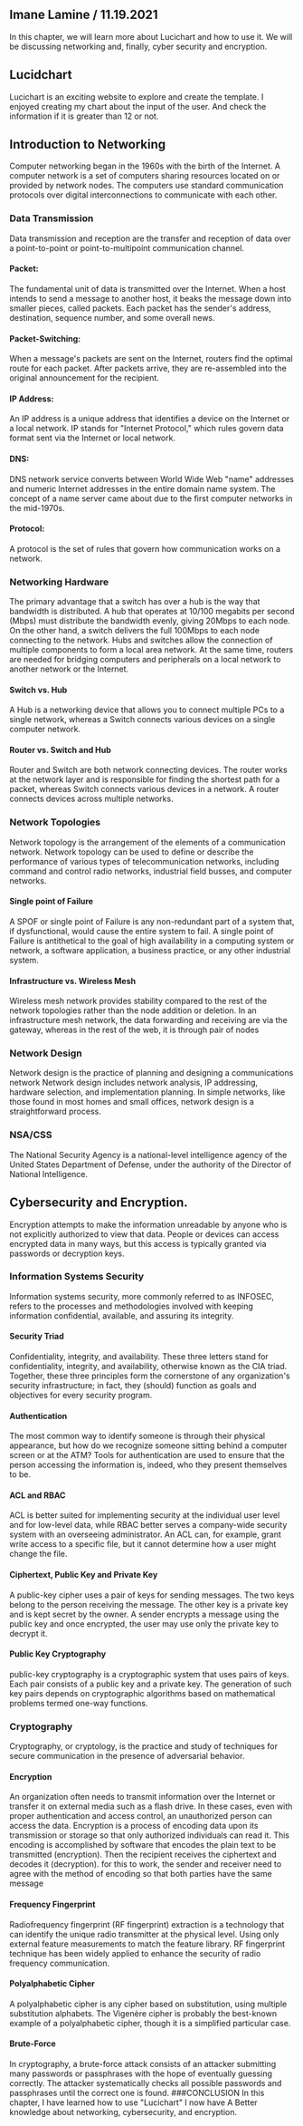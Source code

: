 ## Imane Lamine / 11.19.2021

In this chapter, we will learn more about Lucichart and how to use it. We will be discussing networking and, finally, cyber security and encryption.

## Lucidchart
Lucichart is an exciting website to explore and create the template. I enjoyed creating my chart about the input of the user. And check the information if it is greater than 12 or not.

## Introduction to Networking
Computer networking began in the 1960s with the birth of the Internet. A computer network is a set of computers sharing resources located on or provided by network nodes. The computers use standard communication protocols over digital interconnections to communicate with each other.

### Data Transmission
Data transmission and reception are the transfer and reception of data over a point-to-point or point-to-multipoint communication channel.
#### Packet: 
The fundamental unit of data is transmitted over the Internet. When a host intends to send a message to another host, it beaks the message down into smaller pieces, called packets. Each packet has the sender's address, destination, sequence number, and some overall news.
#### Packet-Switching:
When a message's packets are sent on the Internet, routers find the optimal route for each packet. After packets arrive, they are re-assembled into the original announcement for the recipient.
#### IP Address:
An IP address is a unique address that identifies a device on the Internet or a local network. IP stands for "Internet Protocol," which rules govern data format sent via the Internet or local network.

#### DNS:
DNS network service converts between World Wide Web "name" addresses and numeric Internet addresses in the entire domain name system. The concept of a name server came about due to the first computer networks in the mid-1970s.

#### Protocol:
A protocol is the set of rules that govern how communication works on a network. 
### Networking Hardware
The primary advantage that a switch has over a hub is the way that bandwidth is distributed. A hub that operates at 10/100 megabits per second (Mbps) must distribute the bandwidth evenly, giving 20Mbps to each node. On the other hand, a switch delivers the full 100Mbps to each node connecting to the network.
Hubs and switches allow the connection of multiple components to form a local area network. At the same time, routers are needed for bridging computers and peripherals on a local network to another network or the Internet.

#### Switch vs. Hub
A Hub is a networking device that allows you to connect multiple PCs to a single network, whereas a Switch connects various devices on a single computer network.
#### Router vs. Switch and Hub
Router and Switch are both network connecting devices. The router works at the network layer and is responsible for finding the shortest path for a packet, whereas Switch connects various devices in a network. A router connects devices across multiple networks.
### Network Topologies
Network topology is the arrangement of the elements of a communication network. Network topology can be used to define or describe the performance of various types of telecommunication networks, including command and control radio networks, industrial field busses, and computer networks.
#### Single point of Failure
A SPOF or single point of Failure is any non-redundant part of a system that, if dysfunctional, would cause the entire system to fail. A single point of Failure is antithetical to the goal of high availability in a computing system or network, a software application, a business practice, or any other industrial system.

#### Infrastructure vs. Wireless Mesh
Wireless mesh network provides stability compared to the rest of the network topologies rather than the node addition or deletion. 
In an infrastructure mesh network, the data forwarding and receiving are via the gateway, whereas in the rest of the web, it is through pair of nodes
### Network Design
Network design is the practice of planning and designing a communications network Network design includes network analysis, IP addressing, hardware selection, and implementation planning. In simple networks, like those found in most homes and small offices, network design is a straightforward process.
### NSA/CSS
The National Security Agency is a national-level intelligence agency of the United States Department of Defense, under the authority of the Director of National Intelligence.

## Cybersecurity and Encryption.
Encryption attempts to make the information unreadable by anyone who is not explicitly authorized to view that data. People or devices can access encrypted data in many ways, but this access is typically granted via passwords or decryption keys.
### Information Systems Security
Information systems security, more commonly referred to as INFOSEC, refers to the processes and methodologies involved with keeping information confidential, available, and assuring its integrity.
#### Security Triad
Confidentiality, integrity, and availability.
These three letters stand for confidentiality, integrity, and availability, otherwise known as the CIA triad. Together, these three principles form the cornerstone of any organization's security infrastructure; in fact, they (should) function as goals and objectives for every security program.

#### Authentication
The most common way to identify someone is through their physical appearance, but how do we recognize someone sitting behind a computer screen or at the ATM? Tools for authentication are used to ensure that the person accessing the information is, indeed, who they present themselves to be. 
#### ACL and RBAC
ACL is better suited for implementing security at the individual user level and for low-level data, while RBAC better serves a company-wide security system with an overseeing administrator. An ACL can, for example, grant write access to a specific file, but it cannot determine how a user might change the file.
#### Ciphertext, Public Key and Private Key
A public-key cipher uses a pair of keys for sending messages. The two keys belong to the person receiving the message. The other key is a private key and is kept secret by the owner. A sender encrypts a message using the public key and once encrypted, the user may use only the private key to decrypt it.
#### Public Key Cryptography
 public-key cryptography is a cryptographic system that uses pairs of keys. Each pair consists of a public key and a private key. The generation of such key pairs depends on cryptographic algorithms based on mathematical problems termed one-way functions.
### Cryptography
Cryptography, or cryptology, is the practice and study of techniques for secure communication in the presence of adversarial behavior.
#### Encryption
An organization often needs to transmit information over the Internet or transfer it on external media such as a flash drive. In these cases, even with proper authentication and access control, an unauthorized person can access the data. Encryption is a process of encoding data upon its transmission or storage so that only authorized individuals can read it. This encoding is accomplished by software that encodes the plain text to be transmitted (encryption). Then the recipient receives the ciphertext and decodes it (decryption). for this to work, the sender and receiver need to agree with the method of encoding so that both parties have the same message
#### Frequency Fingerprint
Radiofrequency fingerprint (RF fingerprint) extraction is a technology that can identify the unique radio transmitter at the physical level. Using only external feature measurements to match the feature library. RF fingerprint technique has been widely applied to enhance the security of radio frequency communication.
#### Polyalphabetic Cipher
A polyalphabetic cipher is any cipher based on substitution, using multiple substitution alphabets. The Vigenère cipher is probably the best-known example of a polyalphabetic cipher, though it is a simplified particular case.
#### Brute-Force
In cryptography, a brute-force attack consists of an attacker submitting many passwords or passphrases with the hope of eventually guessing correctly. The attacker systematically checks all possible passwords and passphrases until the correct one is found.
###CONCLUSION
In this chapter, I have learned how to use "Lucichart" I now have A Better knowledge about networking, cybersecurity, and encryption.
